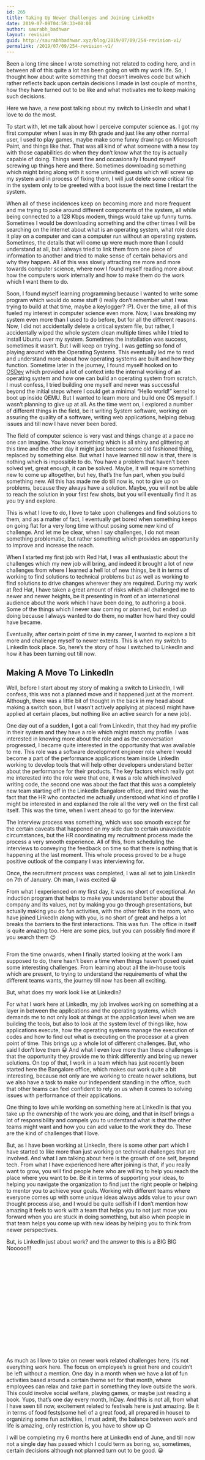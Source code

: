 ```yaml
---
id: 265
title: Taking Up Newer Challenges and Joining LinkedIn
date: 2019-07-09T04:59:33+00:00
author: saurabh_badhwar
layout: revision
guid: http://saurabhbadhwar.xyz/blog/2019/07/09/254-revision-v1/
permalink: /2019/07/09/254-revision-v1/
---
```

Been a long time since I wrote something not related to coding here, and in between all of this quite a lot has been going on with my work life. So, I thought how about write something that doesn&#8217;t involves code but which rather reflects back upon certain decisions I made in last couple of months, how they have turned out to be like and what motivates me to keep making such decisions.

Here we have, a new post talking about my switch to LinkedIn and what I love to do the most.

To start with, let me talk about how I perceive computer science as. I got my first computer when I was in my 6th grade and just like any other normal user, I used to play games, maybe make some funny drawings on Microsoft Paint, and things like that. That was all kind of what someone with a new toy with those capabilities do when they don&#8217;t know what the toy is actually capable of doing. Things went fine and occasionally I found myself screwing up things here and there. Sometimes downloading something which might bring along with it some uninvited guests which will screw up my system and in process of fixing them, I will just delete some critical file in the system only to be greeted with a boot issue the next time I restart the system.

When all of these incidences keep on becoming more and more frequent and me trying to poke around different components of the system, all while being connected to a 128 Kbps modem, things would take up funny turns. Sometimes I would be downloading something and the other times I will be searching on the internet about what is an operating system, what role does it play on a computer and can a computer run without an operating system. Sometimes, the details that will come up were much more than I could understand at all, but I always tried to link them from one piece of information to another and tried to make sense of certain behaviors and why they happen. All of this was slowly attracting me more and more towards computer science, where now I found myself reading more about how the computers work internally and how to make them do the work which I want them to do.

Soon, I found myself learning programming because I wanted to write some program which would do some stuff (I really don&#8217;t remember what I was trying to build at that time, maybe a keylogger? :P). Over the time, all of this fueled my interest in computer science even more. Now, I was breaking my system even more than I used to do before, but for all the different reasons. Now, I did not accidentally delete a critical system file, but rather, I accidentally wiped the whole system clean multiple times while I tried to install Ubuntu over my system. Sometimes the installation was success, sometimes it wasn&#8217;t. But I will keep on trying. I was getting so fond of playing around with the Operating Systems. This eventually led me to read and understand more about how operating systems are built and how they function. Sometime later in the journey, I found myself hooked on to [OSDev](https://wiki.osdev.org) which provided a lot of context into the internal working of an operating system and how one can build an operating system from scratch. I must confess, I tried building one myself and never was successful beyond the initial steps where I could get a minimal &#8220;Hello world!&#8221; kernel to boot up inside QEMU. But I wanted to learn more and build one OS myself. I wasn&#8217;t planning to give up at all. As the time went on, I explored a number of different things in the field, be it writing System software, working on assuring the quality of a software, writing web applications, helping debug issues and till now I have never been bored.

The field of computer science is very vast and things change at a pace no one can imagine. You know something which is all shiny and glittering at this time and the other day it might just become some old fashioned thing, replaced by something else. But what I have learned till now is that, there is nothing which is impossible to do. You have a problem that haven&#8217;t been solved yet, great enough, it can be solved. Maybe, it will require something new to come up altogether, but hey, that&#8217;s the fun part, when you build something new. All this has made me do till now is, not to give up on problems, because they always have a solution. Maybe, you will not be able to reach the solution in your first few shots, but you will eventually find it as you try and explore.

This is what I love to do, I love to take upon challenges and find solutions to them, and as a matter of fact, I eventually get bored when something keeps on going flat for a very long time without posing some new kind of challenge. And let me be clear, when I say challenges, I do not mean something problematic, but rather something which provides an opportunity to improve and increase the reach.

When I started my first job with Red Hat, I was all enthusiastic about the challenges which my new job will bring, and indeed it brought a lot of new challenges from where I learned a hell lot of new things, be it in terms of working to find solutions to technical problems but as well as working to find solutions to drive changes wherever they are required. During my work at Red Hat, I have taken a great amount of risks which all challenged me to newer and newer heights, be it presenting in front of an international audience about the work which I have been doing, to authoring a book. Some of the things which I never saw coming or planned, but ended up doing because I always wanted to do them, no matter how hard they could have became.

Eventually, after certain point of time in my career, I wanted to explore a bit more and challenge myself to newer extents. This is when my switch to LinkedIn took place. So, here&#8217;s the story of how I switched to LinkedIn and how it has been turning out till now.

## Making A Move To LinkedIn

Well, before I start about my story of making a switch to LinkedIn, I will confess, this was not a planned move and it happened just at the moment. Although, there was a little bit of thought in the back in my head about making a switch soon, but I wasn&#8217;t actively applying at places(I might have applied at certain places, but nothing like an active search for a new job).

One day out of a sudden, I got a call from LinkedIn, that they had my profile in their system and they have a role which might match my profile. I was interested in knowing more about the role and as the conversation progressed, I became quite interested in the opportunity that was available to me. This role was a software development engineer role where I would become a part of the performance applications team inside LinkedIn working to develop tools that will help other developers understand better about the performance for their products. The key factors which really got me interested into the role were that one, it was a role which involved writing code, the second one was about the fact that this was a completely new team starting off in the LinkedIn Bangalore office, and third was the fact that the HR who contacted me actually understood what kind of profile I might be interested in and explained the role all the very well on the first call itself. This was the time, when I went ahead to go for the interview.

The interview process was something, which was soo smooth except for the certain caveats that happened on my side due to certain unavoidable circumstances, but the HR coordinating my recruitment process made the process a very smooth experience. All of this, from scheduling the interviews to conveying the feedback on time so that there is nothing that is happening at the last moment. This whole process proved to be a huge positive outlook of the company I was interviewing for.

Once, the recruitment process was completed, I was all set to join LinkedIn on 7th of January. Oh man, I was excited 😀

From what I experienced on my first day, it was no short of exceptional. An induction program that helps to make you understand better about the company and its values, not by making you go through presentations, but actually making you do fun activities, with the other folks in the room, who have joined LinkedIn along with you, is no short of great and helps a lot breaks the barriers to the first interactions. This was fun. The office in itself is quite amazing too. Here are some pics, but you can possibly find more if you search them 😉

<img class="alignnone wp-image-256 " src="https://i0.wp.com/saurabhbadhwar.xyz/blog/wp-content/uploads/2019/06/IMG_20190107_104212.jpg?resize=434%2C579" alt="" srcset="https://i0.wp.com/saurabhbadhwar.xyz/blog/wp-content/uploads/2019/06/IMG_20190107_104212.jpg?resize=768%2C1024 768w, https://i0.wp.com/saurabhbadhwar.xyz/blog/wp-content/uploads/2019/06/IMG_20190107_104212.jpg?resize=225%2C300 225w, https://i0.wp.com/saurabhbadhwar.xyz/blog/wp-content/uploads/2019/06/IMG_20190107_104212.jpg?w=1280 1280w, https://i0.wp.com/saurabhbadhwar.xyz/blog/wp-content/uploads/2019/06/IMG_20190107_104212.jpg?w=1920 1920w" sizes="(max-width: 434px) 100vw, 434px" data-recalc-dims="1" /><img class="wp-image-257 alignnone" src="https://i0.wp.com/saurabhbadhwar.xyz/blog/wp-content/uploads/2019/06/IMG_20190107_124202.jpg?resize=433%2C577" alt="" srcset="https://i0.wp.com/saurabhbadhwar.xyz/blog/wp-content/uploads/2019/06/IMG_20190107_124202.jpg?resize=225%2C300 225w, https://i0.wp.com/saurabhbadhwar.xyz/blog/wp-content/uploads/2019/06/IMG_20190107_124202.jpg?resize=768%2C1024 768w, https://i0.wp.com/saurabhbadhwar.xyz/blog/wp-content/uploads/2019/06/IMG_20190107_124202.jpg?w=1280 1280w, https://i0.wp.com/saurabhbadhwar.xyz/blog/wp-content/uploads/2019/06/IMG_20190107_124202.jpg?w=1920 1920w" sizes="(max-width: 433px) 100vw, 433px" data-recalc-dims="1" /> 

From the time onwards, when I finally started looking at the work I am supposed to do, there hasn&#8217;t been a time when things haven&#8217;t posed quiet some interesting challenges. From learning about all the in-house tools which are present, to trying to understand the requirements of what the different teams wants, the journey till now has been all exciting.

But, what does my work look like at LinkedIn?

For what I work here at LinkedIn, my job involves working on something at a layer in between the applications and the operating systems, which demands me to not only look at things at the application level when we are building the tools, but also to look at the system level of things like, how applications execute, how the operating systems manage the execution of codes and how to find out what is executing on the processor at a given point of time. This brings up a whole lot of different challenges. But, who said I don&#8217;t love them 😀 And what I even love more than these challenges is that the opportunity they provide me to think differently and bring up newer solutions. On top of that, I work in a team which has just recently been started here the Bangalore office, which makes our work quite a bit interesting, because not only are we working to create newer solutions, but we also have a task to make our independent standing in the office, such that other teams can feel confident to rely on us when it comes to solving issues with performance of their applications.

One thing to love while working on something here at LinkedIn is that you take up the ownership of the work you are doing, and that in itself brings a lot of responsibility and compels you to understand what is that the other teams might want and how you can add value to the work they do. These are the kind of challenges that I love.

But, as I have been working at LinkedIn, there is some other part which I have started to like more than just working on technical challenges that are involved. And what I am talking about here is the growth of one self, beyond tech. From what I have experienced here after joining is that, if you really want to grow, you will find people here who are willing to help you reach the place where you want to be. Be it in terms of supporting your ideas, to helping you navigate the organization to find just the right people or helping to mentor you to achieve your goals. Working with different teams where everyone comes up with some unique ideas always adds value to your own thought process also, and I would be quite selfish if I don&#8217;t mention how amazing it feels to work with a team that helps you to not just move you forward when you are stuck in doing something, but also when people in that team helps you come up with new ideas by helping you to think from newer perspectives.

But, is LinkedIn just about work? and the answer to this is a BIG BIG Nooooo!!!

<img class="wp-image-261 size-medium alignleft" src="https://i2.wp.com/saurabhbadhwar.xyz/blog/wp-content/uploads/2019/06/IMG_20190315_145346-300x225.jpg?fit=300%2C225" alt="" srcset="https://i1.wp.com/saurabhbadhwar.xyz/blog/wp-content/uploads/2019/06/IMG_20190315_145346.jpg?resize=300%2C225 300w, https://i1.wp.com/saurabhbadhwar.xyz/blog/wp-content/uploads/2019/06/IMG_20190315_145346.jpg?resize=768%2C576 768w, https://i1.wp.com/saurabhbadhwar.xyz/blog/wp-content/uploads/2019/06/IMG_20190315_145346.jpg?resize=1024%2C768 1024w, https://i1.wp.com/saurabhbadhwar.xyz/blog/wp-content/uploads/2019/06/IMG_20190315_145346.jpg?w=1280 1280w, https://i1.wp.com/saurabhbadhwar.xyz/blog/wp-content/uploads/2019/06/IMG_20190315_145346.jpg?w=1920 1920w" sizes="(max-width: 300px) 100vw, 300px" data-recalc-dims="1" /><img class="wp-image-262 size-medium alignleft" src="https://i2.wp.com/saurabhbadhwar.xyz/blog/wp-content/uploads/2019/06/IMG_20190315_161836-300x225.jpg?fit=300%2C225" alt="" srcset="https://i1.wp.com/saurabhbadhwar.xyz/blog/wp-content/uploads/2019/06/IMG_20190315_161836.jpg?resize=300%2C225 300w, https://i1.wp.com/saurabhbadhwar.xyz/blog/wp-content/uploads/2019/06/IMG_20190315_161836.jpg?resize=768%2C576 768w, https://i1.wp.com/saurabhbadhwar.xyz/blog/wp-content/uploads/2019/06/IMG_20190315_161836.jpg?resize=1024%2C768 1024w, https://i1.wp.com/saurabhbadhwar.xyz/blog/wp-content/uploads/2019/06/IMG_20190315_161836.jpg?w=1280 1280w, https://i1.wp.com/saurabhbadhwar.xyz/blog/wp-content/uploads/2019/06/IMG_20190315_161836.jpg?w=1920 1920w" sizes="(max-width: 300px) 100vw, 300px" data-recalc-dims="1" /><img class="wp-image-263 size-medium alignleft" src="https://i0.wp.com/saurabhbadhwar.xyz/blog/wp-content/uploads/2019/06/IMG_20190425_170507-300x225.jpg?fit=300%2C225" alt="" srcset="https://i1.wp.com/saurabhbadhwar.xyz/blog/wp-content/uploads/2019/06/IMG_20190425_170507.jpg?resize=300%2C225 300w, https://i1.wp.com/saurabhbadhwar.xyz/blog/wp-content/uploads/2019/06/IMG_20190425_170507.jpg?resize=768%2C576 768w, https://i1.wp.com/saurabhbadhwar.xyz/blog/wp-content/uploads/2019/06/IMG_20190425_170507.jpg?resize=1024%2C768 1024w, https://i1.wp.com/saurabhbadhwar.xyz/blog/wp-content/uploads/2019/06/IMG_20190425_170507.jpg?w=1280 1280w, https://i1.wp.com/saurabhbadhwar.xyz/blog/wp-content/uploads/2019/06/IMG_20190425_170507.jpg?w=1920 1920w" sizes="(max-width: 300px) 100vw, 300px" data-recalc-dims="1" /><img class="wp-image-264 size-medium alignleft" src="https://i1.wp.com/saurabhbadhwar.xyz/blog/wp-content/uploads/2019/06/IMG-20190530-WA0011-300x225.jpg?fit=300%2C225" alt="" srcset="https://i0.wp.com/saurabhbadhwar.xyz/blog/wp-content/uploads/2019/06/IMG-20190530-WA0011.jpg?resize=300%2C225 300w, https://i0.wp.com/saurabhbadhwar.xyz/blog/wp-content/uploads/2019/06/IMG-20190530-WA0011.jpg?resize=768%2C576 768w, https://i0.wp.com/saurabhbadhwar.xyz/blog/wp-content/uploads/2019/06/IMG-20190530-WA0011.jpg?resize=1024%2C768 1024w, https://i0.wp.com/saurabhbadhwar.xyz/blog/wp-content/uploads/2019/06/IMG-20190530-WA0011.jpg?w=1280 1280w" sizes="(max-width: 300px) 100vw, 300px" data-recalc-dims="1" /> 

&nbsp;

&nbsp;

&nbsp;

&nbsp;

&nbsp;

&nbsp;

&nbsp;

&nbsp;

As much as I love to take on newer work related challenges here, it&#8217;s not everything work here. The focus on employee&#8217;s is great here and couldn&#8217;t be left without a mention. One day in a month when we have a lot of fun activities based around a certain theme set for that month, where employees can relax and take part in something they love outside the work. This could involve social welfare, playing games, or maybe just reading a book. Yups, that&#8217;s one day every month, InDay. And this is not all, from what I have seen till now, excitement related to festivals here is just amazing. Be it in terms of food fests(some hell of a great food, all prepared in house) to organizing some fun activities, I must admit, the balance between work and life is amazing, only restriction is, you have to show up 😉

I will be completing my 6 months here at LinkedIn end of June, and till now not a single day has passed which I could term as boring, so, sometimes, certain decisions although not planned turn out to be good. 😀